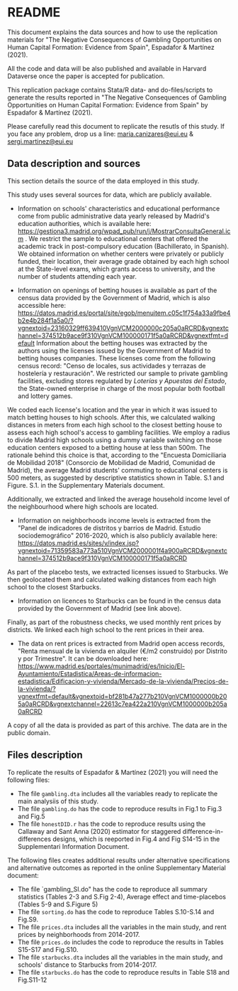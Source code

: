 # README
This document explains the data sources and how to use the replication materials for "The Negative Consequences of Gambling Opportunities on
Human Capital Formation: Evidence from Spain", Espadafor & Martínez (2021).

All the code and data will be also published and available in Harvard Dataverse once the paper is accepted for publication.

This replication package contains Stata/R data- and do-files/scripts to generate the results reported in "The Negative Consequences of Gambling Opportunities on
Human Capital Formation: Evidence from Spain" by Espadafor & Martínez (2021).

Please carefully read this document to replicate the resutls of this study. If you face any problem, drop us a line: maria.canizares@eui.eu & sergi.martinez@eui.eu

## Data description and sources

This section details the source of the data employed in this study.

This study uses several sources for data, which are publicly available.


- Information on schools' characteristics and educational performance come from public administrative data yearly released by Madrid's education authorities, which is available here: https://gestiona3.madrid.org/wpad_pub/run/j/MostrarConsultaGeneral.icm . We restrict the sample to educational centers that offered the academic track in post-compulsory education (Bachillerato, in Spanish).  We obtained information on whether centers were privately or publicly funded, their location, their average grade obtained by each high school at the State-level exams, which grants access to university, and the number of students attending each year. 

- Information on openings of betting houses is available as part of the census data provided by the Government of Madrid, which is also accessible here: https://datos.madrid.es/portal/site/egob/menuitem.c05c1f754a33a9fbe4b2e4b284f1a5a0/?vgnextoid=23160329ff639410VgnVCM2000000c205a0aRCRD&vgnextchannel=374512b9ace9f310VgnVCM100000171f5a0aRCRD&vgnextfmt=default Information about the betting houses was extracted by the authors using the licenses issued by the Government of Madrid to betting houses companies. These licenses come from the following census record: "Censo de locales, sus actividades y terrazas de hostelería y restauración". We restricted our sample to private gambling facilities, excluding stores regulated by _Loterías y Apuestas del Estado_, the State-owned enterprise in charge of the most popular both football and lottery games. 



We coded each license's location and the year in which it was issued to match betting houses to high schools. After this, we calculated walking distances in meters from each high school to the closest betting house to assess each high school's access to gambling facilities. We employ a radius to divide Madrid high schools using a dummy variable switching on those education centers exposed to a betting house at less than 500m. The rationale behind this choice is that, according to the "Encuesta Domiciliaria de Mobilidad 2018" (Consorcio de Mobilidad de Madrid, Comunidad de Madrid), the average Madrid students' commuting to educational centers is 500 meters, as suggested by descriptive statistics shown in Table. S.1 and Figure. S.1. in the Supplementary Materials document.

Additionally, we extracted and linked the average household income level of the neighbourhood where high schools are located.

- Information on neighborhoods income levels is extracted from the "Panel de indicadores de distritos y barrios de Madrid. Estudio sociodemográfico" 2016-2020, which is also publicly available here: https://datos.madrid.es/sites/v/index.jsp?vgnextoid=71359583a773a510VgnVCM2000001f4a900aRCRD&vgnextchannel=374512b9ace9f310VgnVCM100000171f5a0aRCRD 


As part of the placebo tests, we extracted licenses issued to Starbucks. We then geolocated them and calculated walking distances from each high school to the closest Starbucks.

- Information on licences to Starbucks can be found in the census data provided by the Government of Madrid (see link above).

Finally, as part of the robustness checks, we used monthly rent prices by districts. We linked each high
school to the rent prices in their area. 

- The data on rent prices is extracted from Madrid open access records, "Renta mensual de la vivienda en alquiler (€/m2 construido) por Distrito y por Trimestre". It can be downloaded here: https://www.madrid.es/portales/munimadrid/es/Inicio/El-Ayuntamiento/Estadistica/Areas-de-informacion-estadistica/Edificacion-y-vivienda/Mercado-de-la-vivienda/Precios-de-la-vivienda/?vgnextfmt=default&vgnextoid=bf281b47a277b210VgnVCM1000000b205a0aRCRD&vgnextchannel=22613c7ea422a210VgnVCM1000000b205a0aRCRD

A copy of all the data is provided as part of this archive. The data are in the public domain.



## Files description

To replicate the results of Espadafor & Martínez (2021) you will need the following files:

- The file `gambling.dta` includes all the variables ready to replicate the main analysiis of this study. 
- The file `gambling.do` has the code to reproduce results in Fig.1 to Fig.3 and Fig.5
- The file `honestDID.r` has the code to reproduce results using the Callaway and Sant Anna (2020) estimator for staggered
difference-in-differences designs, which is reeported in Fig.4 and Fig S14-15 in the Supplementari Information Document.

The following files creates additional results under alternative specifications and alternative outcomes as reported in the online Supplementary Material document:

- The file `gambling_SI.do" has the code to reproduce all summary statistics (Tables 2-3 and S.Fig 2-4), Average effect and time-placebos (Tables 5-9 and S.Figure 5)
- The file `sorting.do` has the code to reproduce Tables S.10-S.14 and Fig.S9.
- The file `prices.dta` includes all the variables in the main study, and rent prices by neighborhoods from 2014-2017.
- The file `prices.do` includes the code to reproduce the results in Tables S15-S17 and Fig.S10.
- The file `starbucks.dta` includes all the variables in the main study, and schools' distance to Starbucks from 2014-2017.
- The file `starbucks.do` has the code to reproduce results in Table S18 and Fig.S11-12





